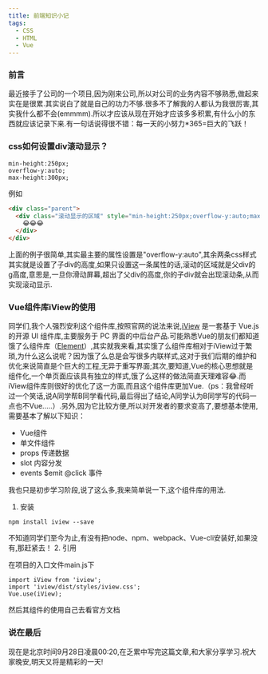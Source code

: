 ```yaml
---
title: 前端知识小记
tags:
  - CSS
  - HTML
  - Vue
---
```


### 前言

  最近接手了公司的一个项目,因为刚来公司,所以对公司的业务内容不够熟悉,做起来实在是很累.其实说白了就是自己的功力不够.很多不了解我的人都认为我很厉害,其实我什么都不会(emmmm).所以才应该从现在开始才应该多多积累,有什么小的东西就应该记录下来.有一句话说得很不错：每一天的小努力*365=巨大的飞跃！
  <!-- more -->
### css如何设置div滚动显示？

  ```
  min-height:250px;
  overflow-y:auto;
  max-height:300px;
  ```
  例如
  ``` HTML
  <div class="parent">
    <div class="滚动显示的区域" style="min-height:250px;overflow-y:auto;max-height:300px;">
      😂😂😂
    </div>
  </div>
  ```
  上面的例子很简单,其实最主要的属性设置是"overflow-y:auto",其余两条css样式其实就是设置了子div的高度,如果只设置这一条属性的话,滚动的区域就是父div的g高度,意思是,一旦你滑动屏幕,超出了父div的高度,你的子div就会出现滚动条,从而实现滚动显示.

### Vue组件库iView的使用

   同学们,我个人强烈安利这个组件库,按照官网的说法来说,[iView](https://www.iviewui.com/docs/guide/introduce) 是一套基于 Vue.js 的开源 UI 组件库,主要服务于 PC 界面的中后台产品.可能熟悉Vue的朋友们都知道饿了么组件库（[Element](http://element-cn.eleme.io/#/zh-CN)）,其实就我来看,其实饿了么组件库相对于iView过于繁琐,为什么这么说呢？因为饿了么总是会写很多内联样式,这对于我们后期的维护和优化来说简直是个巨大的工程,无异于重写界面;其次,要知道,Vue的核心思想就是组件化,一个单页面应该具有独立的样式,饿了么这样的做法简直天理难容😂.而iView组件库则很好的优化了这一方面,而且这个组件库更加Vue.（ps：我曾经听过一个笑话,说A同学帮B同学看代码,最后得出了结论,A同学认为B同学写的代码一点也不Vue.....）.另外,因为它比较方便,所以对开发者的要求变高了,要想基本使用,需要基本了解以下知识：
   - Vue组件
   - 单文件组件
   - props 传递数据
   - slot 内容分发
   - events $emit @click 事件      


   我也只是初步学习阶段,说了这么多,我来简单说一下,这个组件库的用法.
   1. 安装         



   ```
   npm install iview --save
   ```
   不知道同学们至今为止,有没有把node、npm、webpack、Vue-cli安装好,如果没有,那赶紧去！
   2. 引用      


   在项目的入口文件main.js下
   ``` JS
   import iView from 'iview';
   import 'iview/dist/styles/iview.css';
   Vue.use(iView);
   ```
   然后其组件的使用自己去看官方文档

### 说在最后

  现在是北京时间9月28日凌晨00:20,在乏累中写完这篇文章,和大家分享学习.祝大家晚安,明天又将是精彩的一天!
